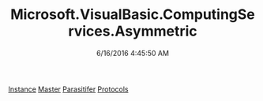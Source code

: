 ﻿---
title: Microsoft.VisualBasic.ComputingServices.Asymmetric
date: 6/16/2016 4:45:50 AM
---

[Instance](T-Microsoft.VisualBasic.ComputingServices.Asymmetric.Instance.html)
[Master](T-Microsoft.VisualBasic.ComputingServices.Asymmetric.Master.html)
[Parasitifer](T-Microsoft.VisualBasic.ComputingServices.Asymmetric.Parasitifer.html)
[Protocols](T-Microsoft.VisualBasic.ComputingServices.Asymmetric.Protocols.html)
